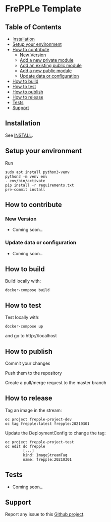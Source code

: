 # FrePPLe Template

## Table of Contents
* [Installation](#Installation)
* [Setup your environment](#Setup-your-environment)
* [How to contribute](#How-to-contribute)
	* [New Version](#New-Version)
	* [Add a new private module](#Add-a-new-private-module)
	* [Add an existing public module](#Add-an-existing-public-module)
	* [Add a new public module](#Add-a-new-public-module)
	* [Update data or configuration](#Update-data-or-configuration)
* [How to build](#How-to-build)
* [How to test](#How-to-test)
* [How to publish](#How-to-publish)
* [How to release](#How-to-release)
* [Tests](#Tests)
* [Support](#Support)

## Installation

See [INSTALL](./INSTALL.md).

## Setup your environment

Run
```shell script
sudo apt install python3-venv
python3 -m venv env
. env/bin/activate
pip install -r requirements.txt
pre-commit install
```

## How to contribute

### New Version

* Coming soon...

### Update data or configuration

* Coming soon...

## How to build

Build locally with:
```shell script
docker-compose build
```

## How to test

Test locally with:
```shell script
docker-compose up
```
and go to http://localhost

## How to publish

Commit your changes

Push them to the repository

Create a pull/merge request to the master branch

## How to release

Tag an image in the stream:
```shell script
oc project frepple-project-dev
oc tag frepple:latest frepple:20210301
```

Update the DeploymentConfig to change the tag:
```shell script
oc project frepple-project-test
oc edit dc frepple
        [...]
        kind: ImageStreamTag
        name: frepple:20210301
```

## Tests

* Coming soon...

## Support

Report any issue to this
[Github project](https://github.com/ursais/frepple-template/issues).
